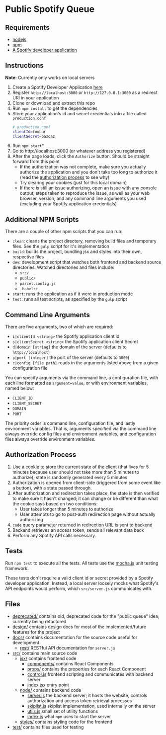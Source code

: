 # Public Spotify Queue

## Requirements

+ [nodejs](https://nodejs.org/en/)
+ [npm](https://www.npmjs.com/)
+ [A Spotify developer application](https://developer.spotify.com/dashboard/)

## Instructions

**Note:** Currently only works on local servers

1. Create a Spotify Developer Application [here](https://developer.spotify.com/dashboard/)
2. Register `http://localhost:3000` or `http://127.0.0.1:3000` as a redirect URI in your application
3. Clone or download and extract this repo
4. Run `npm install` to get the dependencies
5. Store your application's id and secret credentials into a file called `production.conf`
	```bash
	# production.conf
	clientId=foobar
	clientSecret=bazqaz
	```
6. Run `npm start`*
7. Go to http://localhost:3000 (or whatever address you registered)
8. After the page loads, click the `Authorize` button. Should be straight forward from this point
    + If the authorization was not complete, make sure you actually authorize the application and
      you don't take too long to authorize it (read the [authorization process](#auth-proc) to see
      why)
    + Try clearing your cookies (just for this local domain)
    + If there is still an issue authorizing, open an issue with any console output, steps taken to
      reproduce the issue, as well as your web browser, version, and any command line arguments you
      used (excluding your Spotify application credentials)

## <a id="npm-scripts"></a> Additional NPM Scripts

There are a couple of other npm scripts that you can run:
+ `clean`: cleans the project directory, removing build files and temporary files. See the `gulp`
script for it's implementation
+ `build`: builds the project, bundling jsx and styles into their own, respective files
+ `dev`: development script that watches both frontend and backend source directories. Watched
directories and files include:
	+ `src/`
	+ `public/`
	+ `parcel.config.js`
	+ `.babelrc`
+ `start`: runs the application as if it were in production mode
+ `test`: runs all test scripts, as specified by the `gulp` script

## <a id="arguments"></a> Command Line Arguments

There are five arguments, two of which are required:

+ `i|clientId <string>` the Spotify application client id
+ `s|clientSecret <string>` the Spotify application client Secret
+ `d|domain [string]` the domain of the server (defaults to `http://localhost`)
+ `p|port [integer]` the port of the server (defaults to `3000`)
+ `c|config [file path]` reads in the arguments listed above from a given configuration file

You can specify arguments via the command line, a configuration file, with each line formatted as
`argument=value`, or with environment variables,
named below:

+ `CLIENT_ID`
+ `CLIENT_SECRET`
+ `DOMAIN`
+ `PORT`

The priority order is command line, configuration file, and lastly environment variables. That is,
arguments specified via the command line always override config files and environment variables, and
configuration files always override environment variables.

## <a id="auth-proc"></a> Authorization Process

1. Use a cookie to store the current state of the client (that lives for 5 minutes because user should not take more than 5 minutes to authorize); state is randomly generated every 5 minutes
2. Authorization is opened from client-side (triggered from some event like a button), with a state passed through.
3. After authorization and redirection takes place, the state is then verified to make sure it hasn't changed; it can change or be different than what the cookie says based on two conditions:
	+ User takes longer than 5 minutes to authorize
	+ User attempts to go to post-auth redirection page without actually authorizing
4. `code` query parameter returned in redirection URL is sent to backend
5. Backend retrieves an access token, sends all relevant data back
6. Perform any Spotify API calls necessary.

## Tests

Run `npm test` to execute all the tests. All tests use the [mocha.js](https://mochajs.org/) unit
testing framework.

These tests don't require a valid client id or secret provided by a Spotify developer application. Instead, a local server loosely mocks what Spotify's API endpoints would perform, which `src/server.js` communicates with.

## Files

+ [deprecated/](./deprecated/) contains old, deprecated code for the "public queue" idea, currently being refactored
+ [design/](./design/) contains design docs for most of the implemented/future features for the project
+ [docs/](./docs/) contains documentation for the source code useful for development.
	+ [rest/](./design/rest/) RESTful API documentation for `server.js`
+ [src/](./src/) contains main source code
	+ [jsx/](./src/jsx/) contains frontend code
		+ [components/](./src/jsx/components) contains React Components
		+ [props/](./src/jsx/props) contains the properties for each React Component
		+ [control.js](./src/jsx/control.js) frontend scripting and communicates with backend server
		+ [index.jsx](./src/jsx/index.jsx) entry point
	+ [node/](./src/node/) contains backend code
		+ [server.js](./src/server.js) the backend server; it hosts the website, controls authorization and access token retrieval processes
		+ [skiplist.js](./src/skiplist.js) skiplist implementation, used internally on the server
		+ [utils.js](./src/utils.js) small set of utility functions
		+ [index.js](./index.js) what `npm` uses to start the server
	+ [styles/](./src/styles/) contains styling code for the frontend
+ [test/](./test/) contains files used for testing
